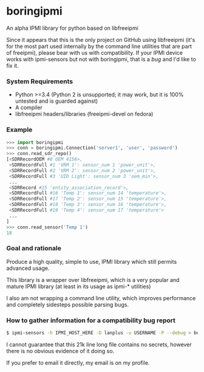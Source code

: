 # boringipmi

An alpha IPMI library for python based on libfreeipmi

Since it appears that this is the only project on GitHub using libfreeipmi
(it's for the most part used internally by the command line utilities that
are part of freeipmi), please bear with us with compatibility. If your
IPMI device works with ipmi-sensors but not with boringipmi, that is a
*bug* and I'd like to fix it.

### System Requirements

* Python >=3.4 (Python 2 is unsupported; it may work, but it is 100% untested
  and is guarded against)
* A compiler
* libfreeipmi headers/libraries (freeipmi-devel on fedora)

### Example

```python
>>> import boringipmi
>>> conn = boringipmi.Connection('server1', 'user', 'password')
>>> conn.read_sdr_repo()
[<SDRRecordOEM #0 OEM 4156>,
 <SDRRecordFull #1 'VRM 1': sensor_num 1 'power_unit'>,
 <SDRRecordFull #2 'VRM 2': sensor_num 2 'power_unit'>,
 <SDRRecordFull #3 'UID Light': sensor_num 3 'oem_min'>,
 ...
 <SDRRecord #15 'entity_association_record'>,
 <SDRRecordFull #16 'Temp 1': sensor_num 14 'temperature'>,
 <SDRRecordFull #17 'Temp 2': sensor_num 15 'temperature'>,
 <SDRRecordFull #18 'Temp 3': sensor_num 16 'temperature'>,
 <SDRRecordFull #19 'Temp 4': sensor_num 17 'temperature'>
 ...
]
>>> conn.read_sensor('Temp 1')
18
```

### Goal and rationale

Produce a high quality, simple to use, IPMI library which still permits
advanced usage.

This library is a wrapper over libfreeipmi, which is a very popular and mature
IPMI library (at least in its usage as ipmi-* utilities)

I also am not wrapping a command line utility, which improves performance and
completely sidesteps possible parsing bugs.

### How to gather information for a compatibility bug report

```bash
$ ipmi-sensors -h IPMI_HOST_HERE -D lanplus -u USERNAME -P --debug > bug 2>&1
```

I cannot guarantee that this 21k line long file contains no secrets,
however there is no obvious evidence of it doing so.

If you prefer to email it directly, my email is on my profile.
